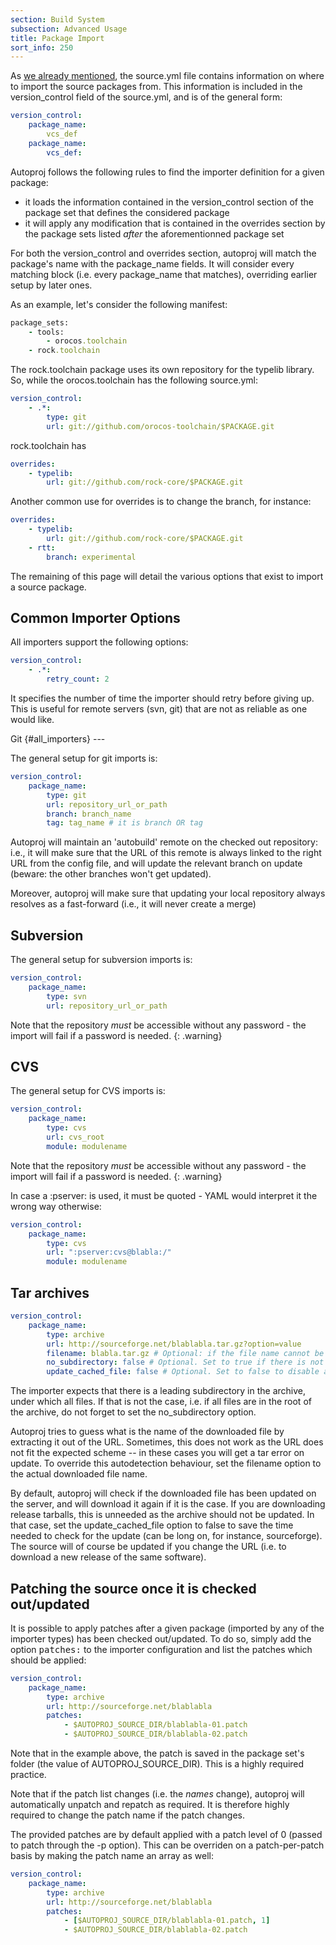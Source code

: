 ```yaml
---
section: Build System
subsection: Advanced Usage
title: Package Import
sort_info: 250
---
```


As [we already mentioned](creating_pkg_set.html), the source.yml file contains information
on where to import the source packages from. This information is included in the
version\_control field of the source.yml, and is of the general form:

~~~ yaml
version_control:
    package_name:
        vcs_def
    package_name:
        vcs_def:
~~~

Autoproj follows the following rules to find the importer definition for a given
package:
 
 - it loads the information contained in the version_control section of the
   package set that defines the considered package
 - it will apply any modification that is contained in the overrides section by
   the package sets listed *after* the aforementionned package set

For both the version_control and overrides section, autoproj will match the
package's name with the package\_name fields. It will consider every matching
block (i.e. every package\_name that matches), overriding earlier setup by later
ones.

As an example, let's consider the following manifest:

~~~ ruby
package_sets:
    - tools:
        - orocos.toolchain
    - rock.toolchain
~~~

The rock.toolchain package uses its own repository for
the typelib library. So, while the orocos.toolchain has the following source.yml:

~~~ yaml
version_control:
    - .*:
        type: git
        url: git://github.com/orocos-toolchain/$PACKAGE.git
~~~

rock.toolchain has

~~~ yaml
overrides:
    - typelib:
        url: git://github.com/rock-core/$PACKAGE.git
~~~

Another common use for overrides is to change the branch, for instance:

~~~ yaml
overrides:
    - typelib:
        url: git://github.com/rock-core/$PACKAGE.git
    - rtt:
        branch: experimental
~~~

The remaining of this page will detail the various options that exist to import
a source package.

Common Importer Options
-----------------------
All importers support the following options:

~~~ yaml
version_control:
    - .*:
        retry_count: 2
~~~

It specifies the number of time the importer should retry before giving up. This
is useful for remote servers (svn, git) that are not as reliable as one would
like.

Git {#all_importers}
\--- 

The general setup for git imports is:

~~~ yaml
version_control:
    package_name:
        type: git
        url: repository_url_or_path
        branch: branch_name
        tag: tag_name # it is branch OR tag
~~~

Autoproj will maintain an 'autobuild' remote on the checked out repository:
i.e., it will make sure that the URL of this remote is always linked to the
right URL from the config file, and will update the relevant branch on update
(beware: the other branches won't get updated).

Moreover, autoproj will make sure that updating your local repository always
resolves as a fast-forward (i.e., it will never create a merge)

Subversion
----------

The general setup for subversion imports is:

~~~ yaml
version_control:
    package_name:
        type: svn
        url: repository_url_or_path
~~~

Note that the repository *must* be accessible without any password - the
import will fail if a password is needed.
{: .warning}

CVS
----------

The general setup for CVS imports is:

~~~ yaml
version_control:
    package_name:
        type: cvs
        url: cvs_root
        module: modulename
~~~

Note that the repository *must* be accessible without any password - the
import will fail if a password is needed.
{: .warning}

In case a :pserver: is used, it must be quoted - YAML would interpret it
the wrong way otherwise:

~~~ yaml
version_control:
    package_name:
        type: cvs
        url: ":pserver:cvs@blabla:/"
        module: modulename
~~~

Tar archives
------------

~~~ yaml
version_control:
    package_name:
        type: archive
        url: http://sourceforge.net/blablabla.tar.gz?option=value
        filename: blabla.tar.gz # Optional: if the file name cannot be inferred from the URL
        no_subdirectory: false # Optional. Set to true if there is not a leading directory in the archive
        update_cached_file: false # Optional. Set to false to disable automatic updates
~~~

The importer expects that there is a leading subdirectory in the archive, under
which all files. If that is not the case, i.e. if all files are in the root of
the archive, do not forget to set the no\_subdirectory option.

Autoproj tries to guess what is the name of the downloaded file by extracting it
out of the URL. Sometimes, this does not work as the URL does not fit the
expected scheme -- in these cases you will get a tar error on update. To
override this autodetection behaviour, set the filename option to the actual
downloaded file name.

By default, autoproj will check if the downloaded file has been updated on the
server, and will download it again if it is the case. If you are downloading
release tarballs, this is unneeded as the archive should not be updated. In that
case, set the update\_cached\_file option to false to save the time needed to
check for the update (can be long on, for instance, sourceforge). The source
will of course be updated if you change the URL (i.e. to download a new release
of the same software).

Patching the source once it is checked out/updated
--------------------------------------------------

It is possible to apply patches after a given package (imported by any of the
importer types) has been checked out/updated. To do so, simply add the option
<tt>patches:</tt> to the importer configuration and list the patches which should
be applied:

~~~ yaml
version_control:
    package_name:
        type: archive
        url: http://sourceforge.net/blablabla
        patches:
            - $AUTOPROJ_SOURCE_DIR/blablabla-01.patch
            - $AUTOPROJ_SOURCE_DIR/blablabla-02.patch
~~~

Note that in the example above, the patch is saved in the package set's folder
(the value of AUTOPROJ_SOURCE_DIR). This is a highly required practice.

Note that if the patch list changes (i.e. the *names* change), autoproj will
automatically unpatch and repatch as required. It is therefore highly required
to change the patch name if the patch changes.

The provided patches are by default applied with a patch level of 0 (passed to
patch through the -p option). This can be overriden on a patch-per-patch basis
by making the patch name an array as well:

~~~ yaml
version_control:
    package_name:
        type: archive
        url: http://sourceforge.net/blablabla
        patches:
            - [$AUTOPROJ_SOURCE_DIR/blablabla-01.patch, 1]
            - $AUTOPROJ_SOURCE_DIR/blablabla-02.patch
~~~

